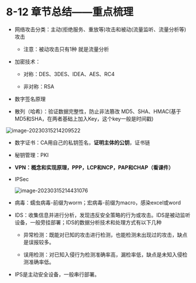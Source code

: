 # 8-12 章节总结——重点梳理

- 网络攻击分类：主动(拒绝服务、重放等)攻击和被动(流量监听、流量分析等)攻击
  - 注意：被动攻击只有1种 就是流量分析

- 加密技术：

  - 对称：DES、3DES、IDEA、AES、RC4

  - 非对称：RSA

- 数字签名原理

- 散列（哈希）：验证数据完整性，防止非法篡改  MD5、SHA、HMAC(基于MD5和SHA，在两者基础上加入Key，这个key一般是时间戳)

![image-20230315214209522](https://img.yatjay.top/md/image-20230315214209522.png)

- 数字证书：CA用自己的私钥签名，**证明主体的公钥**，证书链

- 秘钥管理：PKI

- **VPN：概念和实现原理，PPP，LCP和NCP，PAP和CHAP（看课件）**

- IPSec

  ![image-20230315214431076](https://img.yatjay.top/md/image-20230315214431076.png)

- 病毒：蠕虫病毒-前缀为worm；宏病毒-前缀为macro，感染excel或word

- IDS：收集信息并进行分析，发现违反安全策略的行为或攻击。IDS是被动监听设备，一般旁挂部署；IDS的数据分析技术和处理方式有以下几种

  - 异常检测：既能对已知的攻击进行检测，也能检测未出现过的攻击，缺点是误报较多。

  - 误用检测：对已知入侵行为检测准确率高，漏检率低，缺点是未知入侵检测准确率低。

- IPS是主动安全设备，一般串行部署。